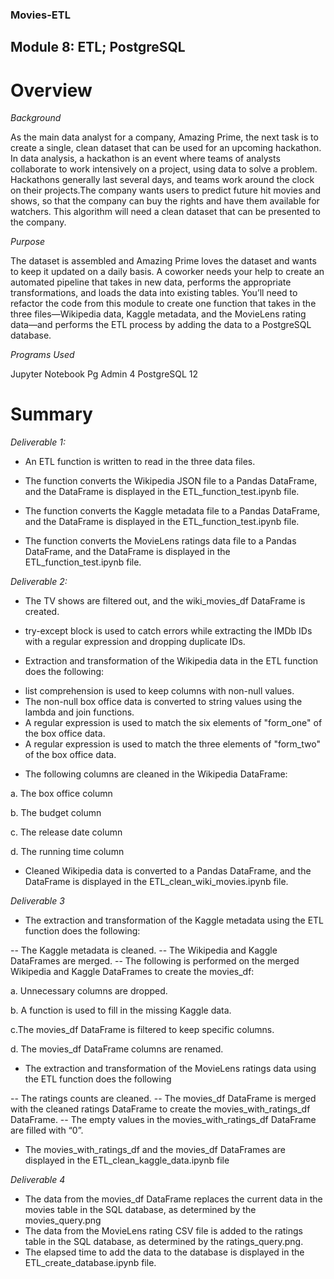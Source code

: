 ### Movies-ETL

## Module 8: ETL; PostgreSQL

# Overview

*Background* 

As the main data analyst for a company, Amazing Prime, the next task is to create a single, clean dataset that can be used for an upcoming hackathon. In data analysis, a hackathon is an event where teams of analysts collaborate to work intensively on a project, using data to solve a problem. Hackathons generally last several days, and teams work around the clock on their projects.The company wants users to predict future hit movies and shows, so that the company can buy the rights and have them available for watchers. This algorithm will need a clean dataset that can be presented to the company. 

*Purpose* 

The dataset is assembled and Amazing Prime loves the dataset and wants to keep it updated on a daily basis. A coworker needs your help to create an automated pipeline that takes in new data, performs the appropriate transformations, and loads the data into existing tables. You’ll need to refactor the code from this module to create one function that takes in the three files—Wikipedia data, Kaggle metadata, and the MovieLens rating data—and performs the ETL process by adding the data to a PostgreSQL database.

*Programs Used*

Jupyter Notebook
Pg Admin 4
PostgreSQL 12

# Summary 

*Deliverable 1:*

- An ETL function is written to read in the three data files.

- The function converts the Wikipedia JSON file to a Pandas DataFrame, and the DataFrame is displayed in the ETL_function_test.ipynb file.

- The function converts the Kaggle metadata file to a Pandas DataFrame, and the DataFrame is displayed in the ETL_function_test.ipynb file.

- The function converts the MovieLens ratings data file to a Pandas DataFrame, and the DataFrame is displayed in the ETL_function_test.ipynb file.

*Deliverable 2:*

- The TV shows are filtered out, and the wiki_movies_df DataFrame is created.

-  try-except block is used to catch errors while extracting the IMDb IDs with a regular expression and dropping duplicate IDs.

- Extraction and transformation of the Wikipedia data in the ETL function does the following:
* list comprehension is used to keep columns with non-null values. 
* The non-null box office data is converted to string values using the lambda and join functions.
* A regular expression is used to match the six elements of "form_one" of the box office data.
* A regular expression is used to match the three elements of "form_two" of the box office data.

- The following columns are cleaned in the Wikipedia DataFrame: 

 a. The box office column
 
 b. The budget column
 
 c. The release date column
 
 d. The running time column
 
- Cleaned Wikipedia data is converted to a Pandas DataFrame, and the DataFrame is displayed in the ETL_clean_wiki_movies.ipynb file. 

*Deliverable 3*

- The extraction and transformation of the Kaggle metadata using the ETL function does the following:

-- The Kaggle metadata is cleaned.
-- The Wikipedia and Kaggle DataFrames are merged. 
-- The following is performed on the merged Wikipedia and Kaggle DataFrames to create the movies_df:

a. Unnecessary columns are dropped.

b. A function is used to fill in the missing Kaggle data.

c.The movies_df DataFrame is filtered to keep specific columns.

d. The movies_df DataFrame columns are renamed.

- The extraction and transformation of the MovieLens ratings data using the ETL function does the following

-- The ratings counts are cleaned.
-- The movies_df DataFrame is merged with the cleaned ratings DataFrame to create the movies_with_ratings_df DataFrame.
-- The empty values in the movies_with_ratings_df DataFrame are filled with “0”. 

- The movies_with_ratings_df and the movies_df DataFrames are displayed in the ETL_clean_kaggle_data.ipynb file

*Deliverable 4*

- The data from the movies_df DataFrame replaces the current data in the movies table in the SQL database, as determined by the movies_query.png
- The data from the MovieLens rating CSV file is added to the ratings table in the SQL database, as determined by the ratings_query.png.
- The elapsed time to add the data to the database is displayed in the ETL_create_database.ipynb file.
